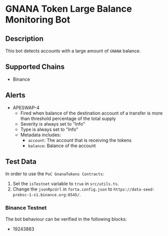 
# GNANA Token Large Balance Monitoring Bot

## Description

This bot detects accounts with a large amount of `GNANA` balance.

## Supported Chains

- Binance

## Alerts


- APESWAP-4
  - Fired when balance of the destination account of a transfer is more than threshold percentage of the total supply 
  - Severity is always set to "Info" 
  - Type is always set to "Info" 
  - Metadata includes:
    * `account`: The account that is receiving the tokens
    * `balance`: Balance of the account


## Test Data

In order to use the `PoC GnanaTokens Contracts`: 
1. Set the `isTestnet` variable to `true` in `src/utils.ts`. 
2. Change the `jsonRpcUrl` in `forta.config.json` to `https://data-seed-prebsc-1-s1.binance.org:8545/`.

### Binance Testnet

The bot behaviour can be verified in the following blocks:

- 19243883 
